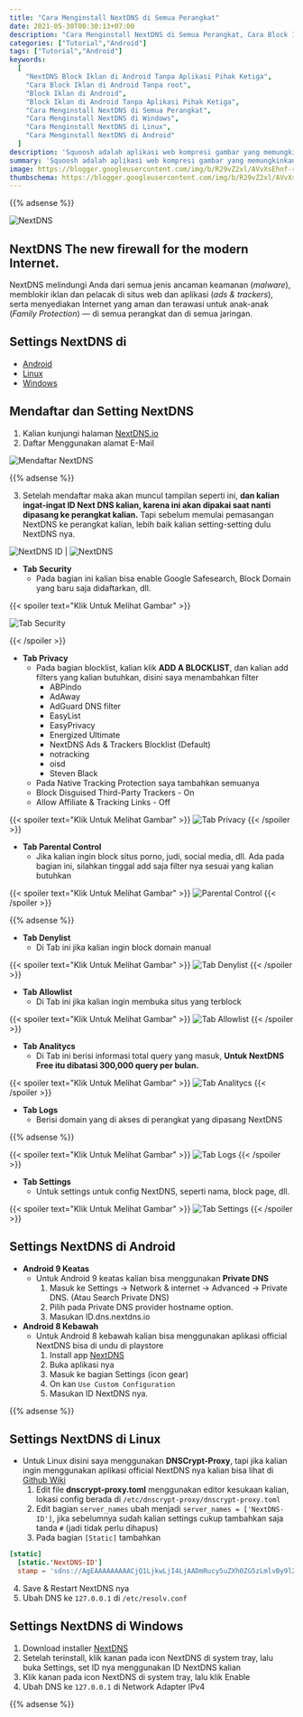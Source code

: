 ```yaml
---
title: "Cara Menginstall NextDNS di Semua Perangkat"
date: 2021-05-30T00:30:13+07:00
description: "Cara Menginstall NextDNS di Semua Perangkat, Cara Block Iklan di Android Tanpa root tanpa aplikasi pihak ketiga"
categories: ["Tutorial","Android"]
tags: ["Tutorial","Android"]
keywords:
  [
    "NextDNS Block Iklan di Android Tanpa Aplikasi Pihak Ketiga",
    "Cara Block Iklan di Android Tanpa root",
    "Block Iklan di Android",
    "Block Iklan di Android Tanpa Aplikasi Pihak Ketiga",
    "Cara Menginstall NextDNS di Semua Perangkat",
    "Cara Menginstall NextDNS di Windows",
    "Cara Menginstall NextDNS di Linux",
    "Cara Menginstall NextDNS di Android"
  ]
description: 'Squoosh adalah aplikasi web kompresi gambar yang memungkinkan Anda menggunakan opsi lanjutan yang disediakan oleh berbagai *compressor* gambar (jpg, MozJPEG, AVIF, dll).'
summary: 'Squoosh adalah aplikasi web kompresi gambar yang memungkinkan Anda menggunakan opsi lanjutan yang disediakan oleh berbagai *compressor* gambar (jpg, MozJPEG, AVIF, dll).'
image: https://blogger.googleusercontent.com/img/b/R29vZ2xl/AVvXsEhnf-rB0tDu1aI_HdUCEdn0cab3CKhGcaQFGNAZQTc-2tOcb055ik-7zgfOTyZMK4jnAi_EPJl9nXIW-SSe9zdoBaCRgFdyLaiHWgrwPP8xO3crsKDl-ib8bWb3CqyFjZhYJ6duOlltkEfDY6HX6P9Lk1l95mexDW3OQBcI2qTKUI-xsZzV9Em4qmUSWjmR/s800-rw/nextdns-logo.png
thumbschema: https://blogger.googleusercontent.com/img/b/R29vZ2xl/AVvXsEhnf-rB0tDu1aI_HdUCEdn0cab3CKhGcaQFGNAZQTc-2tOcb055ik-7zgfOTyZMK4jnAi_EPJl9nXIW-SSe9zdoBaCRgFdyLaiHWgrwPP8xO3crsKDl-ib8bWb3CqyFjZhYJ6duOlltkEfDY6HX6P9Lk1l95mexDW3OQBcI2qTKUI-xsZzV9Em4qmUSWjmR/s0-rw/nextdns-logo.png
---
```


{{% adsense %}}

![NextDNS](https://blogger.googleusercontent.com/img/b/R29vZ2xl/AVvXsEh5d3oCjpXpytpUbrc6r5KygngzY1gY71WYktdfQUTtR-GRo7kfCCmTJcX5cyYnYJs4Qhm6GKosIAZZ6_fcP2-clr5hlr5QHWAXNbPHbflgBOV0EcqlKabSGEPGzledBgkLOuU_cy5rRhfzTPvRm26jzZUkmROHF-IuQ2lZfAtv1D3C7r4Q0i26fCcyeAg3/s0-rw/rmdhnreza.my.id.next.dns.1.jpg)

## NextDNS The new firewall for the modern Internet.
NextDNS melindungi Anda dari semua jenis ancaman keamanan (*malware*), memblokir iklan dan pelacak di situs web dan aplikasi (*ads & trackers*), serta menyediakan Internet yang aman dan terawasi untuk anak-anak (*Family Protection*) — di semua perangkat dan di semua jaringan.

## Settings NextDNS di
- [Android](#settings-nextdns-di-android)
- [Linux](#settings-nextdns-di-linux)
- [Windows](#settings-nextdns-di-windows)


## Mendaftar dan Setting NextDNS
1. Kalian kunjungi halaman [NextDNS.io](https://my.nextdns.io/signup)
2. Daftar Menggunakan alamat E-Mail

![Mendaftar NextDNS](https://blogger.googleusercontent.com/img/b/R29vZ2xl/AVvXsEgqzvoL7dhgGbUxGWpeL8b_M3cenFLR5f3I1j0QeJg37N8B9rMR7c0LbXhOEJarkKf0XaNVhc5T4oK6jw51ozmySsskewi87nZoKHOWKyRJe4MMb_YfJOe_OXJ1d3dFm4EJOoGROUklGV_t4wabYpBfTaSy6uT9D1KJLYeEV6WIkToKFzFz6c4P9mt3b-YG/s0-rw/rmdhnreza.my.id.next.dns.jpg")

{{% adsense %}}

3. Setelah mendaftar maka akan muncul tampilan seperti ini, **dan kalian ingat-ingat ID Next DNS kalian, karena ini akan dipakai saat nanti dipasang ke perangkat kalian.** Tapi sebelum memulai pemasangan NextDNS ke perangkat kalian, lebih baik kalian setting-setting dulu NextDNS nya.


![NextDNS ID](https://blogger.googleusercontent.com/img/b/R29vZ2xl/AVvXsEgo7FrpFfT1pE6GlYXBC092Hn3WGEzD4buriIn6Orr3X9C0Tw2_0aWQmVj2a2bgt4ZhOiLNlPo3q0RAdjm2diU9aMWMEDYjGu1K3-5LQJmSLDWdtqNa_TXbn3F2fyUJMxXRMpFQFzM3q5gvk4FSZJcxoxlCBSPV0ZHPMWttXsdkhEtW7p-47Jx4YQ3-D4iq/s0-rw/rmdhnreza.my.id.next.dns.2.jpg) | ![NextDNS](https://blogger.googleusercontent.com/img/b/R29vZ2xl/AVvXsEjveqRr3srii0csZNwPxpjs6tKXC7JIWX3VbXuMLULVuxxkxTLjMsXtpHujAfdqFFbQKSUBCHJIyL_D33iJWXrgfFqhDPzxmAERoglixk-hdN9cWwEUp2w3JKk8z-ZVM8LGoefPx0NaYcwq5m87OfUbIKFClyfvoHy1Fb3b4xLQO27GUkWL_fZXpGRXJQrn/s0-rw/rmdhnreza.my.id.next.dns.3.jpg)

  * **Tab Security**
    * Pada bagian ini kalian bisa enable Google Safesearch, Block Domain yang baru saja didaftarkan, dll.

{{< spoiler text="Klik Untuk Melihat Gambar" >}}

![Tab Security](https://blogger.googleusercontent.com/img/b/R29vZ2xl/AVvXsEi5lqBCaFyxneg_CIEMMA_Z9Mqr-QTMbtmRjHrjHr3m7bEw4OD_qXZWXF3jeXkK8717dOib4U-kVuFcSdKXT8C7A0fvmA6AKV2VbskEOW_GwOKPt-YTJdlEDUqXmMUgKy2LsbLOmW7MGwnzpoP9wf4BNz8_SbT_owY5nXKKGPnmuHmLy3NGbBn9T8QGsPbe/s0-rw/rmdhnreza.my.id.next.dns.4.jpg)

{{< /spoiler >}}

  * **Tab Privacy**
    * Pada bagian blocklist, kalian klik **ADD A BLOCKLIST**, dan kalian add filters yang kalian butuhkan, disini saya menambahkan filter
      * ABPindo
      * AdAway
      * AdGuard DNS filter
      * EasyList
      * EasyPrivacy
      * Energized Ultimate
      * NextDNS Ads & Trackers Blocklist (Default)
      * notracking
      * oisd
      * Steven Black
    * Pada Native Tracking Protection saya tambahkan semuanya
    * Block Disguised Third-Party Trackers - On
    * Allow Affiliate & Tracking Links - Off

{{< spoiler text="Klik Untuk Melihat Gambar" >}}
![Tab Privacy](https://blogger.googleusercontent.com/img/b/R29vZ2xl/AVvXsEi-RSgxrzPsplSQapJx_JsZnLtgmPOZkUDIw_XXelJ5Tft4IToCnRNsOqbNu4gTKjJVQvuRZZ465OY9PtpnczM7FowqgjqLhOWUY5Xn82jljC2u4384qH-ATBka06kBUOl8iOz1fGYXFam28zQrNx6cGUpKS3Qx3NHs-_pQPDb8DYYVc53BBKfuwo-arPY5/s0-rw/rmdhnreza.my.id.next.dns.5.jpg)
{{< /spoiler >}}

  * **Tab Parental Control**
    * Jika kalian ingin block situs porno, judi, social media, dll. Ada pada bagian ini, silahkan tinggal add saja filter nya sesuai yang kalian butuhkan

{{< spoiler text="Klik Untuk Melihat Gambar" >}}
![Parental Control](https://blogger.googleusercontent.com/img/b/R29vZ2xl/AVvXsEhRdW44p6WZVay8MLAZYMXtVfmQZrVlC4kKYLtm-mFirL59dwuZCERFJzaSZKxLx2SfEk1_llGQaj49qNEm6sMht2_p9tr7jtf3SnScrFQbZXe-hsXuuQayxAzy3-z7ShdI2cWuvZujcKDzvyNA4MEM354oPYpKHndb4l8PXOM4JC3c8rtve_uIoys-oiK4/s0-rw/rmdhnreza.my.id.next.dns.6.jpg)
{{< /spoiler >}}

{{% adsense %}}

  * **Tab Denylist**
    * Di Tab ini jika kalian ingin block domain manual

{{< spoiler text="Klik Untuk Melihat Gambar" >}}
![Tab Denylist](https://blogger.googleusercontent.com/img/b/R29vZ2xl/AVvXsEjo3WY8tS-MwVGpEo2euOePBIqXosRhptpSBeaxSdcDnAcQBAnIZ8GKcrkcxDDWnaJWmga9dk2x3HtrerBjKYYAiV5mbGE3kOB56tQz88FgJJhnhTWX7uPAenXUBBbG-06DdPlagL6FcaskQjHmQQMrcLIZ3tGkdqqD2vzjMXe38JeUATb9_4mP0GVwIIp_/s0-rw/rmdhnreza.my.id.next.dns.7.jpg)
{{< /spoiler >}}

  * **Tab Allowlist**
    * Di Tab ini jika kalian ingin membuka situs yang terblock

{{< spoiler text="Klik Untuk Melihat Gambar" >}}
![Tab Allowlist](https://blogger.googleusercontent.com/img/b/R29vZ2xl/AVvXsEjO3J6R5WlOPWR8EC8RSWFO5j2apoUPok9tZfypPIKgB2ECAy-Ic4oSfhDT9B4LgtIgWbPOx7FPz_if2JyOLx8Q5PdaRv2lO0Hagn99naF6OjFm5p0XxNEZYFoZAhnlvzbTpuqr92gWGAWmB7yEfQdcTKhWICi012goqGyvwt4u_NUnetM2UeiDY3ES6JeX/s0-rw/rmdhnreza.my.id.next.dns.8.jpg)
{{< /spoiler >}}

  * **Tab Analitycs**
    * Di Tab ini berisi informasi total query yang masuk, **Untuk NextDNS Free itu dibatasi 300,000 query per bulan.**

{{< spoiler text="Klik Untuk Melihat Gambar" >}}
![Tab Analitycs](https://blogger.googleusercontent.com/img/b/R29vZ2xl/AVvXsEg94QyYxphEUdYGy_4iF6w04IWmTGDViii4jPVdxSK08-p_N3BCMhzZZLXiRup23Lrk9hJ7ebJh3cnvjaf7RughOvmMDMRNDGya5BPcv_63SQ6qBMx-NvN-7vXsufe-T0IU4TxFKnfIvNhdthD9w4ssngRo79_2x-VEm8rdT-pEhkr5Z5eQq9ZOUCmn3H6U/s0-rw/rmdhnreza.my.id.next.dns.9.jpg)
{{< /spoiler >}}

  * **Tab Logs**
    * Berisi domain yang di akses di perangkat yang dipasang NextDNS

{{% adsense %}}

{{< spoiler text="Klik Untuk Melihat Gambar" >}}
![Tab Logs](https://blogger.googleusercontent.com/img/b/R29vZ2xl/AVvXsEje5YOutpCCy4AYw6uCwEMqwSGLtYMhyphenhyphenC787235Z54vLpFm7xq7sr6JVc01MI7Hu-351bP6HJZ_-k5uOoq6b1VhcPCMNtltHqocK62iv-HaFpiruWaN7kSfaYQAfqI1KKb_UiALdHSFpWf7k8Ke-MCkMgXamSHSk7dL3zyabNxCQmDBK-f1Ne57MmfRRIhY/s0-rw/rmdhnreza.my.id.next.dns.10.jpg)
{{< /spoiler >}}

  * **Tab Settings**
    * Untuk settings untuk config NextDNS, seperti nama, block page, dll.

{{< spoiler text="Klik Untuk Melihat Gambar" >}}
![Tab Settings](https://blogger.googleusercontent.com/img/b/R29vZ2xl/AVvXsEjk55Lz5tfpNUBsGDO6gksgwB_847BXCb9kM0NoNm3XiPbK3iViXLhxSS1peK-aZekfnI7GfhhL6nd6WI-1yEHDAVH8iUwknhNn09DtwWLhAZPDQd7VRKD_CXxSnX6UGI0Ia2RPREIaQl3GABO8PVRfvfO2_17LjfyYoxNkMMxdoPPHw8MXrki_dgLVbn8f/s0-rw/rmdhnreza.my.id.next.dns.id.jpg)
{{< /spoiler >}}

## Settings NextDNS di Android
* **Android 9 Keatas**
  - Untuk Android 9 keatas kalian bisa menggunakan **Private DNS**
    1. Masuk ke Settings → Network & internet → Advanced → Private DNS. (Atau Search Private DNS)
    2. Pilih pada Private DNS provider hostname option.
    3. Masukan ID.dns.nextdns.io
* **Android 8 Kebawah**
  - Untuk Android 8 kebawah kalian bisa menggunakan aplikasi official NextDNS bisa di undu di playstore
    1. Install app [NextDNS](https://play.google.com/store/apps/details?id=io.nextdns.NextDNS)
    2. Buka aplikasi nya
    3. Masuk ke bagian Settings (icon gear)
    4. On kan `Use Custom Configuration`
    5. Masukan ID NextDNS nya.

{{% adsense %}}

## Settings NextDNS di Linux
* Untuk Linux disini saya menggunakan **DNSCrypt-Proxy**, tapi jika kalian ingin menggunakan aplikasi official NextDNS nya kalian bisa lihat di [Github Wiki](https://github.com/nextdns/nextdns/wiki)
  1. Edit file **dnscrypt-proxy.toml** menggunakan editor kesukaan kalian, lokasi config berada di `/etc/dnscrypt-proxy/dnscrypt-proxy.toml`
  2. Edit bagian `server_names` ubah menjadi `server_names = ['NextDNS-ID']`, jika sebelumnya sudah kalian settings cukup tambahkan saja tanda `#` (jadi tidak perlu dihapus)
  3. Pada bagian `[Static]` tambahkan
```toml
[static]
  [static.'NextDNS-ID']
  stamp = 'sdns://AgEAAAAAAAAACjQ1LjkwLjI4LjAADmRucy5uZXh0ZG5zLmlvBy9lZjZlZDE'
```
  4. Save & Restart NextDNS nya
  5. Ubah DNS ke `127.0.0.1` di `/etc/resolv.conf`

## Settings NextDNS di Windows
1. Download installer [NextDNS](https://nextdns.io/download/windows/stable)
2. Setelah terinstall, klik kanan pada icon NextDNS di system tray, lalu buka Settings, set ID nya menggunakan ID NextDNS kalian
3. Klik kanan pada icon NextDNS di system tray, lalu klik Enable
4. Ubah DNS ke `127.0.0.1` di Network Adapter IPv4

{{% adsense %}}
